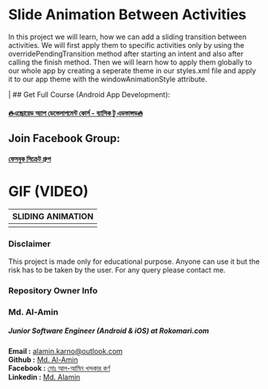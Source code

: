 # Slide Animation Between Activities
In this project we will learn, how we can add a sliding transition between activities. We will first apply them to specific activities only by using the overridePendingTransition method after starting an intent and also after calling the finish method. Then we will learn how to apply them globally to our whole app by creating a seperate theme in our styles.xml file and apply it to our app theme with the  windowAnimationStyle attribute.




| ## Get Full Course (Android App Development):

#### [🔥এন্ড্রোয়েড অ্যাপ ডেভেলাপমেন্ট কোর্স - ব্যাসিক টু এডভান্সড🔥](https://cutt.ly/oJxeUxL)

## Join Facebook Group:

#### [ফেসবুক সিক্রেট গ্রুপ](https://cutt.ly/QJxre0u)

# GIF (VIDEO)

| SLIDING ANIMATION |
| :---: |
| <img scr="screenshots/slide_animation_between_activities.gif"> |

### Disclaimer
This project is made only for educational purpose. Anyone can use it but the risk has to be taken by the user. For any query please contact me.

### Repository Owner Info

### Md. Al-Amin
##### Junior Software Engineer (Android & iOS) at Rokomari.com

__Email :__ [ alamin.karno@outlook.com ](mailto:alamin.karno@outlook.com) \
__Github :__ [Md. Al-Amin](https://github.com/alamin-karno) \
__Facebook :__ [মোঃ আল-আমিন খন্দকার কর্ণ](https://facebook.com/alamin.kanro786) \
__Linkedin :__ [Md. Alamin](https://www.linkedin.com/in/alaminkarno/)